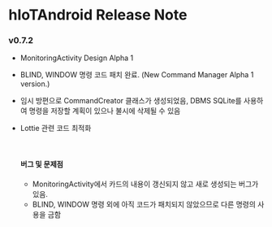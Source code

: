 # hIoTAndroid Release Note

### v0.7.2 

- MonitoringActivity Design Alpha 1 

- BLIND, WINDOW 명령 코드 패치 완료.
  (New Command Manager Alpha 1 version.)

- 임시 방편으로 CommandCreator 클래스가 생성되었음, DBMS SQLite를 사용하여 명령을 저장할 계획이 있으나 불시에 삭제될 수 있음

- Lottie 관련 코드 최적화

  ​

  #### 버그 및 문제점

  - MonitoringActivity에서 카드의 내용이 갱신되지 않고 새로 생성되는 버그가 있음.
  - BLIND, WINDOW 명령 외에 아직 코드가 패치되지 않았으므로 다른 명령의 사용을 금함




